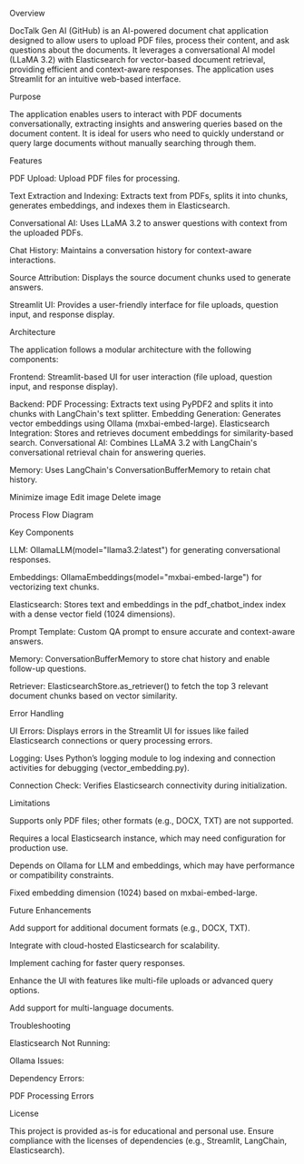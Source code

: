 Overview

DocTalk Gen AI (GitHub) is an AI-powered document chat application designed to allow users to upload PDF files, process their content, and ask questions about the documents. It leverages a conversational AI model (LLaMA 3.2) with Elasticsearch for vector-based document retrieval, providing efficient and context-aware responses. The application uses Streamlit for an intuitive web-based interface.

 Purpose

 The application enables users to interact with PDF documents conversationally, extracting insights and answering queries based on the document content. It is ideal for users who need to quickly understand or query large documents without manually searching through them.

 Features

PDF Upload: Upload PDF files for processing.

Text Extraction and Indexing: Extracts text from PDFs, splits it into chunks, generates embeddings, and indexes them in Elasticsearch.

Conversational AI: Uses LLaMA 3.2 to answer questions with context from the uploaded PDFs.

Chat History: Maintains a conversation history for context-aware interactions.

Source Attribution: Displays the source document chunks used to generate answers.

Streamlit UI: Provides a user-friendly interface for file uploads, question input, and response display.

 Architecture

 The application follows a modular architecture with the following components:

Frontend: Streamlit-based UI for user interaction (file upload, question input, and response display).

Backend: PDF Processing: Extracts text using PyPDF2 and splits it into chunks with LangChain's text splitter. Embedding Generation: Generates vector embeddings using Ollama (mxbai-embed-large). Elasticsearch Integration: Stores and retrieves document embeddings for similarity-based search. Conversational AI: Combines LLaMA 3.2 with LangChain's conversational retrieval chain for answering queries.

Memory: Uses LangChain's ConversationBufferMemory to retain chat history.

Minimize image
Edit image
Delete image

Process Flow Diagram


Key Components

LLM: OllamaLLM(model="llama3.2:latest") for generating conversational responses.

Embeddings: OllamaEmbeddings(model="mxbai-embed-large") for vectorizing text chunks.

Elasticsearch: Stores text and embeddings in the pdf_chatbot_index index with a dense vector field (1024 dimensions).

Prompt Template: Custom QA prompt to ensure accurate and context-aware answers.

Memory: ConversationBufferMemory to store chat history and enable follow-up questions.

Retriever: ElasticsearchStore.as_retriever() to fetch the top 3 relevant document chunks based on vector similarity.

Error Handling

UI Errors: Displays errors in the Streamlit UI for issues like failed Elasticsearch connections or query processing errors.

Logging: Uses Python’s logging module to log indexing and connection activities for debugging (vector_embedding.py).

Connection Check: Verifies Elasticsearch connectivity during initialization.

Limitations

Supports only PDF files; other formats (e.g., DOCX, TXT) are not supported.

Requires a local Elasticsearch instance, which may need configuration for production use.

Depends on Ollama for LLM and embeddings, which may have performance or compatibility constraints.

Fixed embedding dimension (1024) based on mxbai-embed-large.

Future Enhancements

Add support for additional document formats (e.g., DOCX, TXT).

Integrate with cloud-hosted Elasticsearch for scalability.

Implement caching for faster query responses.

Enhance the UI with features like multi-file uploads or advanced query options.

Add support for multi-language documents.

Troubleshooting

Elasticsearch Not Running:

Ollama Issues:

Dependency Errors:

PDF Processing Errors

License

This project is provided as-is for educational and personal use. Ensure compliance with the licenses of dependencies (e.g., Streamlit, LangChain, Elasticsearch).

